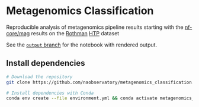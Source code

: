 # Metagenomics Classification

Reproducible analysis of metagenomics pipeline results starting with the [nf-core/mag](https://github.com/PhilPalmer/mag/tree/genomad) results on the [Rothman](https://doi.org/10.1128/AEM.01448-21) [HTP](https://en.wikipedia.org/wiki/Hyperion_sewage_treatment_plant) dataset

See the [`output` branch](https://nbviewer.org/github/naobservatory/metagenomics_classification/blob/output/mag_analysis.ipynb) for the notebook with rendered output.

## Install dependencies

```bash
# Download the repository
git clone https://github.com/naobservatory/metagenomics_classification.git && cd metagenomics_classification

# Install dependencies with Conda
conda env create --file environment.yml && conda activate metagenomics_classification
```

